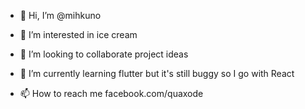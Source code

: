 - 👋 Hi, I’m @mihkuno
- 👀 I’m interested in ice cream
- 💞️ I’m looking to collaborate project ideas
- 🌱 I’m currently learning flutter but it's still buggy so I go with React

- 📫 How to reach me facebook.com/quaxode

<!---
mihkuno/mihkuno is a ✨ special ✨ repository because its `README.md` (this file) appears on your GitHub profile.
You can click the Preview link to take a look at your changes.
--->
